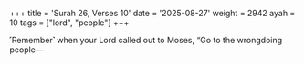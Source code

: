 +++
title = 'Surah 26, Verses 10'
date = '2025-08-27'
weight = 2942
ayah = 10
tags = ["lord", "people"]
+++

˹Remember˺ when your Lord called out to Moses, “Go to the wrongdoing people—